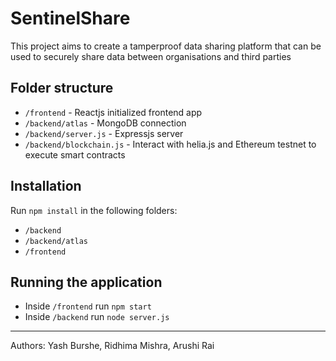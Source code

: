 # SentinelShare

This project aims to create a tamperproof data sharing platform that can be used to securely share data between organisations and third parties

## Folder structure

- `/frontend` - Reactjs initialized frontend app
- `/backend/atlas` - MongoDB connection
- `/backend/server.js` - Expressjs server
- `/backend/blockchain.js` - Interact with helia.js and Ethereum testnet to execute smart contracts

## Installation

Run `npm install` in the following folders:

- `/backend`
- `/backend/atlas`
- `/frontend`

## Running the application

- Inside `/frontend` run `npm start`
- Inside `/backend` run `node server.js`

---

Authors: Yash Burshe, Ridhima Mishra, Arushi Rai
